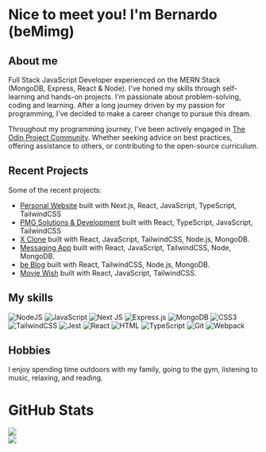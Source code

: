 # Nice to meet you! I'm Bernardo (beMimg)

## About me
Full Stack JavaScript Developer experienced on the MERN Stack (MongoDB, Express, React & Node).
I've honed my skills through self-learning and hands-on projects. I'm passionate about problem-solving, coding and learning. After a long journey driven by my passion for programming, I've decided to make a career change to pursue this dream.

Throughout my programming journey, I've been actively engaged in [The Odin Project Community](https://github.com/TheOdinProject). Whether seeking advice on best practices, offering assistance to others, or contributing to the open-source curriculum.

## Recent Projects

Some of the recent projects:

- [Personal Website](https://bemimg.com) built with Next.js, React, JavaScript, TypeScript, TailwindCSS
- [PMG Solutions & Development](https://pmg-solutions.es) built with React, TypeScript, JavaScript, TailwindCSS
- [X Clone](https://github.com/beMimg/frontend_x_clone) built with React, JavaScript, TailwindCSS, Node.js, MongoDB.
- [Messaging App](https://github.com/beMimg/frontend_messaging_app) built with React, JavaScript, TailwindCSS, Node, MongoDB.
- [be Blog](https://github.com/beMimg/frontend_beBlog) built with React, TailwindCSS, Node.js, MongoDB.
- [Movie Wish](https://github.com/beMimg/movies-app) built with React, JavaScript, TailwindCSS.

## My skills
![NodeJS](https://img.shields.io/badge/Node%20js-339933?style=for-the-badge&logo=nodedotjs&logoColor=white) ![JavaScript](https://img.shields.io/badge/javascript-%23323330.svg?style=for-the-badge&logo=javascript&logoColor=%23F7DF1E) ![Next JS](https://img.shields.io/badge/Next-black?style=for-the-badge&logo=next.js&logoColor=white) ![Express.js](https://img.shields.io/badge/Express%20js-000000?style=for-the-badge&logo=express&logoColor=white) ![MongoDB](https://img.shields.io/badge/MongoDB-%234ea94b.svg?style=for-the-badge&logo=mongodb&logoColor=white) ![CSS3](https://img.shields.io/badge/css3-%231572B6.svg?style=for-the-badge&logo=css3&logoColor=white) ![TailwindCSS](https://img.shields.io/badge/tailwindcss-%2338B2AC.svg?style=for-the-badge&logo=tailwind-css&logoColor=white) ![Jest](https://img.shields.io/badge/-jest-%23C21325?style=for-the-badge&logo=jest&logoColor=white) ![React](https://img.shields.io/badge/React-20232A?style=for-the-badge&logo=react&logoColor=61DAFB) ![HTML](https://img.shields.io/badge/HTML5-E34F26?style=for-the-badge&logo=html5&logoColor=white) ![TypeScript](https://img.shields.io/badge/TypeScript-007ACC?style=for-the-badge&logo=typescript&logoColor=white) ![Git](https://img.shields.io/badge/GIT-E44C30?style=for-the-badge&logo=git&logoColor=white) ![Webpack](https://img.shields.io/badge/Webpack-8DD6F9?style=for-the-badge&logo=Webpack&logoColor=white)

## Hobbies
I enjoy spending time outdoors with my family, going to the gym, listening to music, relaxing, and reading.

# GitHub Stats
![](https://github-readme-streak-stats.herokuapp.com/?user=beMimg&theme=dark&hide_border=false)<br/>
![](https://github-readme-stats.vercel.app/api/top-langs/?username=beMimg&theme=dark&hide_border=false&include_all_commits=false&count_private=false&layout=compact)
